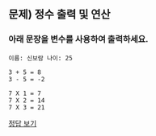 ## 문제) 정수 출력 및 연산
  
### 아래 문장을 변수를 사용하여 출력하세요.

```
이름: 신보람 나이: 25

3 + 5 = 8
3 - 5 = -2

7 X 1 = 7
7 X 2 = 14
7 X 3 = 21
```

[정답 보기](quiz01.c)